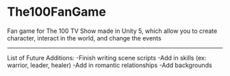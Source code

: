 # The100FanGame
Fan game for The 100 TV Show made in Unity 5, which allow you to create character, interact in the world, and change the events

---

List of Future Additions:
-Finish writing scene scripts
-Add in skills (ex: warrior, leader, healer)
-Add in romantic relationships
-Add backgrounds